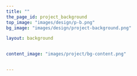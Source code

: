 ```yaml
---
title: ""
the_page_id: project_background
top_image: "images/design/p-b.png" 
bg_image: "images/design/project-background.png"

layout: background


content_image: "images/project/bg-content.png"


---
```




